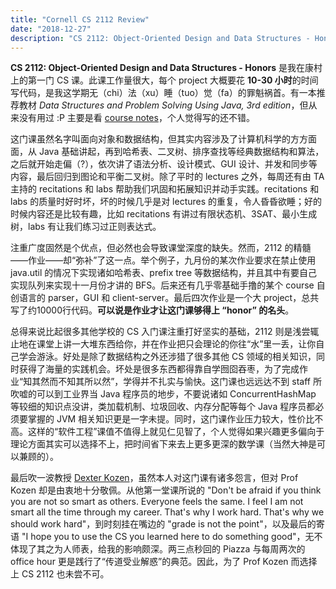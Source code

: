 ```yaml
---
title: "Cornell CS 2112 Review"
date: "2018-12-27"
description: "CS 2112: Object-Oriented Design and Data Structures - Honors 是我在康村上的第一门 CS 课"
---
```


**CS 2112: Object-Oriented Design and Data Structures - Honors** 是我在康村上的第一门 CS 课。此课工作量很大，每个 project 大概要花 **10-30 小时**的时间写代码，是我这学期无（chi）法（xu）睡（tuo）觉（fa）的罪魁祸首。有一本推荐教材 *Data Structures and Problem Solving Using Java, 3rd edition*，但从来没有用过 :P 主要是看 [course notes](http://www.cs.cornell.edu/courses/cs2112/2018fa/lectures/index.html)，个人觉得写的还不错。

这门课虽然名字叫面向对象和数据结构，但其实内容涉及了计算机科学的方方面面，从 Java 基础讲起，再到哈希表、二叉树、排序查找等经典数据结构和算法，之后就开始走偏（?），依次讲了语法分析、设计模式、GUI 设计、并发和同步等内容，最后回归到图论和平衡二叉树。除了平时的 lectures 之外，每周还有由 TA 主持的 recitations 和 labs 帮助我们巩固和拓展知识并动手实践。recitations 和 labs 的质量时好时坏，坏的时候几乎是对 lectures 的重复，令人昏昏欲睡；好的时候内容还是比较有趣，比如 recitations 有讲过有限状态机、3SAT、最小生成树，labs 有让我们练习过正则表达式。

注重广度固然是个优点，但必然也会导致课堂深度的缺失。然而，2112 的精髓——作业——却“弥补”了这一点。举个例子，九月份的某次作业要求在禁止使用 java.util 的情况下实现诸如哈希表、prefix tree 等数据结构，并且其中有要自己实现队列来实现十一月份才讲的 BFS。后来还有几乎零基础手撸的某个 course 自创语言的 parser，GUI 和 client-server。最后四次作业是一个大 project，总共写了约10000行代码。**可以说是作业才让这门课够得上 “honor” 的名头**。

总得来说比起很多其他学校的 CS 入门课注重打好坚实的基础，2112 则是浅尝辄止地在课堂上讲一大堆东西给你，并在作业把只会理论的你往“水”里一丢，让你自己学会游泳。好处是除了数据结构之外还涉猎了很多其他 CS 领域的相关知识，同时获得了海量的实践机会。坏处是很多东西都得靠自学囫囵吞枣，为了完成作业“知其然而不知其所以然”，学得并不扎实与愉快。这门课也远远达不到 staff 所吹嘘的可以到工业界当 Java 程序员的地步，不要说诸如 ConcurrentHashMap 等较细的知识点没讲，类加载机制、垃圾回收、内存分配等每个 Java 程序员都必须要掌握的 JVM 相关知识更是一字未提。同时，这门课作业压力较大，性价比不高。这样的“软件工程”课值不值得上就见仁见智了，个人觉得如果兴趣更多偏向于理论方面其实可以选择不上，把时间省下来去上更多更深的数学课（当然大神是可以兼顾的）。

最后吹一波教授 [Dexter Kozen](http://www.cs.cornell.edu/~kozen/)，虽然本人对这门课有诸多怨言，但对 Prof Kozen 却是由衷地十分敬佩。从他第一堂课所说的 "Don't be afraid if you think you are not so smart as others. Everyone feels the same. I feel I am not smart all the time through my career. That's why I work hard. That's why we should work hard"，到时刻挂在嘴边的 "grade is not the point"，以及最后的寄语 "I hope you to use the CS you learned here to do something good"，无不体现了其之为人师表，给我的影响颇深。两三点秒回的 Piazza 与每周两次的 office hour 更是践行了“传道受业解惑”的典范。因此，为了 Prof Kozen 而选择上 CS 2112 也未尝不可。